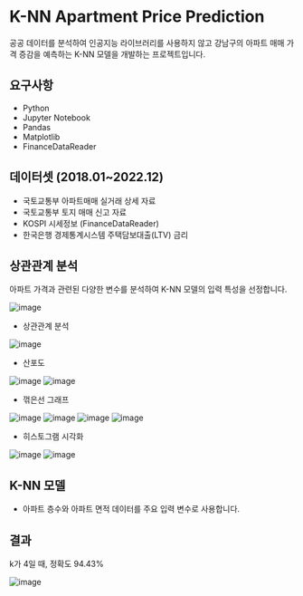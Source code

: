 # K-NN Apartment Price Prediction

공공 데이터를 분석하여 인공지능 라이브러리를 사용하지 않고 강남구의 아파트 매매 가격 증감을 예측하는 K-NN 모델을 개발하는 프로젝트입니다.

## 요구사항

- Python
- Jupyter Notebook
- Pandas
- Matplotlib
- FinanceDataReader

## 데이터셋 (2018.01~2022.12)

- 국토교통부 아파트매매 실거래 상세 자료
- 국토교통부 토지 매매 신고 자료
- KOSPI 시세정보 (FinanceDataReader)
- 한국은행 경제통계시스템 주택담보대출(LTV) 금리

## 상관관계 분석

아파트 가격과 관련된 다양한 변수를 분석하여 K-NN 모델의 입력 특성을 선정합니다.

![image](https://github.com/user-attachments/assets/44b6e392-262c-4fef-8732-3ff4b9a382ae)
- 상관관계 분석

![image](https://github.com/user-attachments/assets/97ccee1e-e43c-4362-b27a-d936466c599b)
- 산포도

![image](https://github.com/user-attachments/assets/f4a34611-57c7-486c-b6a9-1fae479256a1)
![image](https://github.com/user-attachments/assets/bc8393a5-2dc4-43ee-8a1b-90d9a27abce0)
- 꺾은선 그래프

![image](https://github.com/user-attachments/assets/b19a11d1-8eac-4ff4-8cb5-e69f151d14b0)
![image](https://github.com/user-attachments/assets/0f89de95-51db-4ed2-aa46-ec0d4cbc8345)
![image](https://github.com/user-attachments/assets/2313ebbd-87b1-4224-89f0-b9b41d11fcf4)
![image](https://github.com/user-attachments/assets/13aee46a-1675-4f3d-9a39-bbe350aa73d3)
- 히스토그램 시각화

![image](https://github.com/user-attachments/assets/941d521b-14e7-4280-9848-7b1352f9b98b)
![image](https://github.com/user-attachments/assets/0de73886-ca62-4162-a2ef-b0816d168b83)

## K-NN 모델
- 아파트 층수와 아파트 면적 데이터를 주요 입력 변수로 사용합니다.

## 결과

k가 4일 때, 정확도 94.43%

![image](https://github.com/user-attachments/assets/f8a3adf3-68ae-4d09-9cf2-425bb4b7ec21)

